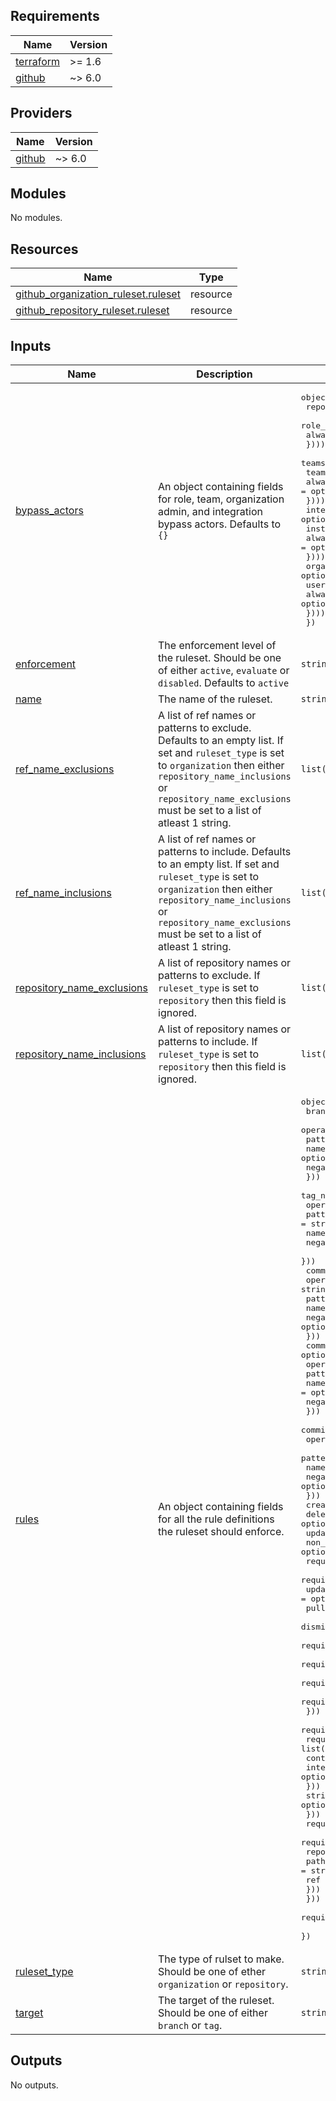 ## Requirements

| Name | Version |
|------|---------|
| <a name="requirement_terraform"></a> [terraform](#requirement\_terraform) | >= 1.6 |
| <a name="requirement_github"></a> [github](#requirement\_github) | ~> 6.0 |

## Providers

| Name | Version |
|------|---------|
| <a name="provider_github"></a> [github](#provider\_github) | ~> 6.0 |

## Modules

No modules.

## Resources

| Name | Type |
|------|------|
| [github_organization_ruleset.ruleset](https://registry.terraform.io/providers/integrations/github/latest/docs/resources/organization_ruleset) | resource |
| [github_repository_ruleset.ruleset](https://registry.terraform.io/providers/integrations/github/latest/docs/resources/repository_ruleset) | resource |

## Inputs

| Name | Description | Type | Default | Required |
|------|-------------|------|---------|:--------:|
| <a name="input_bypass_actors"></a> [bypass\_actors](#input\_bypass\_actors) | An object containing fields for role, team, organization admin, and integration bypass actors. Defaults to `{}` | <pre>object({<br/>    repository_roles = optional(list(object({<br/>      role_id       = string<br/>      always_bypass = optional(bool)<br/>    })))<br/>    teams = optional(list(object({<br/>      team_id       = string<br/>      always_bypass = optional(bool)<br/>    })))<br/>    integrations = optional(list(object({<br/>      installation_id = number<br/>      always_bypass   = optional(bool)<br/>    })))<br/>    organization_admins = optional(list(object({<br/>      user_id       = string<br/>      always_bypass = optional(bool)<br/>    })))<br/>  })</pre> | `{}` | no |
| <a name="input_enforcement"></a> [enforcement](#input\_enforcement) | The enforcement level of the ruleset. Should be one of either `active`, `evaluate` or `disabled`. Defaults to `active` | `string` | `"active"` | no |
| <a name="input_name"></a> [name](#input\_name) | The name of the ruleset. | `string` | n/a | yes |
| <a name="input_ref_name_exclusions"></a> [ref\_name\_exclusions](#input\_ref\_name\_exclusions) | A list of ref names or patterns to exclude. Defaults to an empty list. If set and `ruleset_type` is set to `organization` then either `repository_name_inclusions` or `repository_name_exclusions` must be set to a list of atleast 1 string. | `list(string)` | `[]` | no |
| <a name="input_ref_name_inclusions"></a> [ref\_name\_inclusions](#input\_ref\_name\_inclusions) | A list of ref names or patterns to include. Defaults to an empty list. If set and `ruleset_type` is set to `organization` then either `repository_name_inclusions` or `repository_name_exclusions` must be set to a list of atleast 1 string. | `list(string)` | `[]` | no |
| <a name="input_repository_name_exclusions"></a> [repository\_name\_exclusions](#input\_repository\_name\_exclusions) | A list of repository names or patterns to exclude. If `ruleset_type` is set to `repository` then this field is ignored. | `list(string)` | `[]` | no |
| <a name="input_repository_name_inclusions"></a> [repository\_name\_inclusions](#input\_repository\_name\_inclusions) | A list of repository names or patterns to include. If `ruleset_type` is set to `repository` then this field is ignored. | `list(string)` | `[]` | no |
| <a name="input_rules"></a> [rules](#input\_rules) | An object containing fields for all the rule definitions the ruleset should enforce. | <pre>object({<br/>    branch_name_pattern = optional(object({<br/>      operator = string<br/>      pattern  = string<br/>      name     = optional(string)<br/>      negate   = optional(bool)<br/>    }))<br/>    tag_name_pattern = optional(object({<br/>      operator = string<br/>      pattern  = string<br/>      name     = optional(string)<br/>      negate   = optional(bool)<br/>    }))<br/>    commit_author_email_pattern = optional(object({<br/>      operator = string<br/>      pattern  = string<br/>      name     = optional(string)<br/>      negate   = optional(bool)<br/>    }))<br/>    commit_message_pattern = optional(object({<br/>      operator = string<br/>      pattern  = string<br/>      name     = optional(string)<br/>      negate   = optional(bool)<br/>    }))<br/>    committer_email_pattern = optional(object({<br/>      operator = string<br/>      pattern  = string<br/>      name     = optional(string)<br/>      negate   = optional(bool)<br/>    }))<br/>    creation                      = optional(bool)<br/>    deletion                      = optional(bool)<br/>    update                        = optional(bool)<br/>    non_fast_forward              = optional(bool)<br/>    required_linear_history       = optional(bool)<br/>    required_signatures           = optional(bool)<br/>    update_allows_fetch_and_merge = optional(bool)<br/>    pull_request = optional(object({<br/>      dismiss_stale_reviews_on_push     = optional(bool)<br/>      require_code_owner_review         = optional(bool)<br/>      require_last_push_approval        = optional(bool)<br/>      required_approving_review_count   = optional(number)<br/>      required_review_thread_resolution = optional(bool)<br/>    }))<br/>    required_status_checks = optional(object({<br/>      required_check = list(object({<br/>        context        = string<br/>        integration_id = optional(number)<br/>      }))<br/>      strict_required_status_check_policy = optional(bool)<br/>    }))<br/>    required_workflows = optional(object({<br/>      required_workflows = list(object({<br/>        repository_id = number<br/>        path          = string<br/>        ref           = optional(string)<br/>      }))<br/>    }))<br/>    required_deployment_environments = optional(list(string))<br/>  })</pre> | n/a | yes |
| <a name="input_ruleset_type"></a> [ruleset\_type](#input\_ruleset\_type) | The type of rulset to make. Should be one of ether `organization` or `repository`. | `string` | n/a | yes |
| <a name="input_target"></a> [target](#input\_target) | The target of the ruleset. Should be one of either `branch` or `tag`. | `string` | n/a | yes |

## Outputs

No outputs.